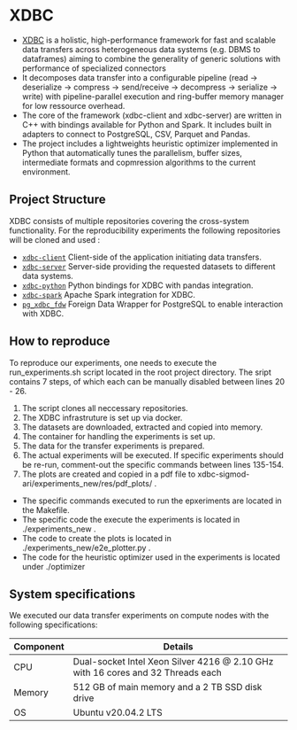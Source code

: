 # XDBC

- [XDBC](https://dl.acm.org/doi/10.1145/3725294) is a holistic, high-performance framework for fast and scalable data transfers across heterogeneous data systems (e.g. DBMS to dataframes) aiming to combine the generality of generic solutions with performance of specialized connectors
- It decomposes data transfer into a configurable pipeline (read -> deserialize -> compress -> send/receive -> decompress -> serialize -> write) with pipeline-parallel execution and ring-buffer memory manager for low ressource overhead.
- The core of the framework (xdbc-client and xdbc-server) are written in C++ with bindings available for Python and Spark. It includes built in adapters to connect to PostgreSQL, CSV, Parquet and Pandas.
- The project includes a lightweights heuristic optimizer implemented in Python that automatically tunes the parallelism, buffer sizes, intermediate formats and copmression algorithms to the current environment.


## Project Structure

XDBC consists of multiple repositories covering the cross-system functionality. For the reproducibility experiments the following repositories will be cloned and used :

- [`xdbc-client`](https://github.com/polydbms/xdbc-client) Client-side of the application initiating data transfers.
- [`xdbc-server`](https://github.com/polydbms/xdbc-server) Server-side providing the requested datasets to different data systems.
- [`xdbc-python`](https://github.com/polydbms/xdbc-python) Python bindings for XDBC with pandas integration.
- [`xdbc-spark`](https://github.com/polydbms/xdbc-spark) Apache Spark integration for XDBC.
- [`pg_xdbc_fdw`](https://github.com/polydbms/pg_xdbc_fdw) Foreign Data Wrapper for PostgreSQL to enable interaction with XDBC.




## How to reproduce

To reproduce our experiments, one needs to execute the run_experiments.sh script located in the root project directory. The sript contains 7 steps, of which each can be manually disabled between lines 20 - 26. 

1. The script clones all neccessary repositories.
2. The XDBC infrastruture is set up via docker.
3. The datasets are downloaded, extracted and copied into memory.
4. The container for handling the experiments is set up.
5. The data for the transfer experiments is prepared.
6. The actual experiments will be executed. If specific experiments should be re-run, comment-out the specific commands between lines 135-154.
7. The plots are created and copied in a pdf file to xdbc-sigmod-ari/experiments_new/res/pdf_plots/ .


- The specific commands executed to run the epxeriments are located in the Makefile.
- The specific code the execute the experiments is located in ./experiments_new .
- The code to create the plots is located in ./experiments_new/e2e_plotter.py .
- The code for the heuristic optimizer used in the experiments is located under ./optimizer


## System specifications

We executed our data transfer experiments on compute nodes with the following specifications:

   | Component         | Details                                                                          |
   |-------------------|----------------------------------------------------------------------------------|
   | CPU               | Dual-socket Intel Xeon Silver 4216 @ 2.10 GHz with 16 cores and 32 Threads each  |
   | Memory            | 512 GB of main memory and a 2 TB SSD disk drive                                  |
   | OS                | Ubuntu v20.04.2 LTS                                                              |


